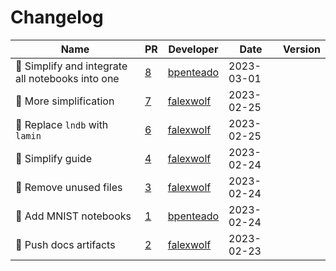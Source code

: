 # Changelog

<!-- prettier-ignore -->
Name | PR | Developer | Date | Version
--- | --- | --- | --- | ---
💄 Simplify and integrate all notebooks into one | [8](https://github.com/laminlabs/pytorch-lamin-mnist/pull/8) | [bpenteado](https://github.com/bpenteado) | 2023-03-01 |
:memo: More simplification | [7](https://github.com/laminlabs/pytorch-lamin-mnist/pull/7) | [falexwolf](https://github.com/falexwolf) | 2023-02-25 |
🚚 Replace `lndb` with `lamin` | [6](https://github.com/laminlabs/pytorch-lamin-mnist/pull/6) | [falexwolf](https://github.com/falexwolf) | 2023-02-25 |
📝 Simplify guide | [4](https://github.com/laminlabs/pytorch-lamin-mnist/pull/4) | [falexwolf](https://github.com/falexwolf) | 2023-02-24 |
📝 Remove unused files | [3](https://github.com/laminlabs/pytorch-lamin-mnist/pull/3) | [falexwolf](https://github.com/falexwolf) | 2023-02-24 |
📝  Add MNIST notebooks | [1](https://github.com/laminlabs/pytorch-lamin-mnist/pull/1) | [bpenteado](https://github.com/bpenteado) | 2023-02-24 |
👷 Push docs artifacts | [2](https://github.com/laminlabs/pytorch-lamin-mnist/pull/2) | [falexwolf](https://github.com/falexwolf) | 2023-02-23 |
